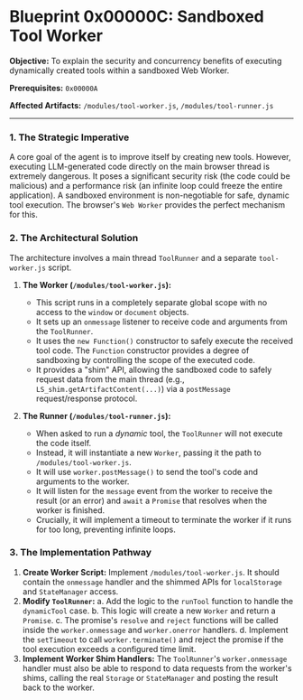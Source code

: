 # Blueprint 0x00000C: Sandboxed Tool Worker

**Objective:** To explain the security and concurrency benefits of executing dynamically created tools within a sandboxed Web Worker.

**Prerequisites:** `0x00000A`

**Affected Artifacts:** `/modules/tool-worker.js`, `/modules/tool-runner.js`

---

### 1. The Strategic Imperative

A core goal of the agent is to improve itself by creating new tools. However, executing LLM-generated code directly on the main browser thread is extremely dangerous. It poses a significant security risk (the code could be malicious) and a performance risk (an infinite loop could freeze the entire application). A sandboxed environment is non-negotiable for safe, dynamic tool execution. The browser's `Web Worker` provides the perfect mechanism for this.

### 2. The Architectural Solution

The architecture involves a main thread `ToolRunner` and a separate `tool-worker.js` script.

1.  **The Worker (`/modules/tool-worker.js`):**
    -   This script runs in a completely separate global scope with no access to the `window` or `document` objects.
    -   It sets up an `onmessage` listener to receive code and arguments from the `ToolRunner`.
    -   It uses the `new Function()` constructor to safely execute the received tool code. The `Function` constructor provides a degree of sandboxing by controlling the scope of the executed code.
    -   It provides a "shim" API, allowing the sandboxed code to safely request data from the main thread (e.g., `LS_shim.getArtifactContent(...)`) via a `postMessage` request/response protocol.

2.  **The Runner (`/modules/tool-runner.js`):**
    -   When asked to run a *dynamic* tool, the `ToolRunner` will not execute the code itself.
    -   Instead, it will instantiate a new `Worker`, passing it the path to `/modules/tool-worker.js`.
    -   It will use `worker.postMessage()` to send the tool's code and arguments to the worker.
    -   It will listen for the `message` event from the worker to receive the result (or an error) and `await` a `Promise` that resolves when the worker is finished.
    -   Crucially, it will implement a timeout to terminate the worker if it runs for too long, preventing infinite loops.

### 3. The Implementation Pathway

1.  **Create Worker Script:** Implement `/modules/tool-worker.js`. It should contain the `onmessage` handler and the shimmed APIs for `localStorage` and `StateManager` access.
2.  **Modify `ToolRunner`:**
    a.  Add the logic to the `runTool` function to handle the `dynamicTool` case.
    b.  This logic will create a new `Worker` and return a `Promise`.
    c.  The promise's `resolve` and `reject` functions will be called inside the `worker.onmessage` and `worker.onerror` handlers.
    d.  Implement the `setTimeout` to call `worker.terminate()` and reject the promise if the tool execution exceeds a configured time limit.
3.  **Implement Worker Shim Handlers:** The `ToolRunner`'s `worker.onmessage` handler must also be able to respond to data requests from the worker's shims, calling the real `Storage` or `StateManager` and posting the result back to the worker.